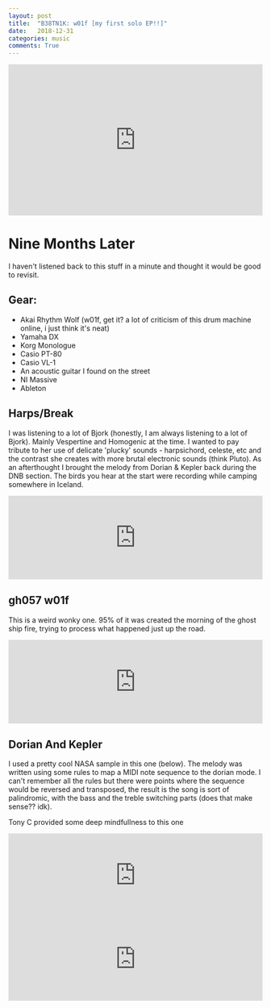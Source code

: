 ```yaml
---
layout: post
title:  "B38TN1K: w01f [my first solo EP!!]"
date:   2018-12-31
categories: music
comments: True
---
```

<iframe width="100%" height="300" scrolling="no" frameborder="no" allow="autoplay" src="https://w.soundcloud.com/player/?url=https%3A//api.soundcloud.com/playlists/676526232&color=%23ff5500&auto_play=false&hide_related=false&show_comments=true&show_user=true&show_reposts=false&show_teaser=true&visual=true"></iframe>

# Nine Months Later
I haven't listened back to this stuff in a minute and thought it would be good to revisit.

## Gear:
 - Akai Rhythm Wolf (w01f, get it? a lot of criticism of this drum machine online, i just think it's neat)
 - Yamaha DX
 - Korg Monologue
 - Casio PT-80
 - Casio VL-1
 - An acoustic guitar I found on the street
 - NI Massive
 - Ableton

## Harps/Break

I was listening to a lot of Bjork (honestly, I am always listening to a lot of Bjork). Mainly Vespertine and Homogenic at the time. I wanted to pay tribute to her use of delicate 'plucky' sounds - harpsichord, celeste, etc and the contrast she creates with more brutal electronic sounds (think Pluto). As an afterthought I brought the melody from Dorian & Kepler back during the DNB section. The birds you hear at the start were recording while camping somewhere in Iceland.

<iframe width="100%" height="166" scrolling="no" frameborder="no" allow="autoplay" src="https://w.soundcloud.com/player/?url=https%3A//api.soundcloud.com/tracks/552789117&color=%23ff5500&auto_play=false&hide_related=false&show_comments=true&show_user=true&show_reposts=false&show_teaser=true"></iframe>

## gh057 w01f

This is a weird wonky one. 95% of it was created the morning of the ghost ship fire, trying to process what happened just up the road.

<iframe width="100%" height="166" scrolling="no" frameborder="no" allow="autoplay" src="https://w.soundcloud.com/player/?url=https%3A//api.soundcloud.com/tracks/552789093&color=%23ff5500&auto_play=false&hide_related=false&show_comments=true&show_user=true&show_reposts=false&show_teaser=true"></iframe>

## Dorian And Kepler

I used a pretty cool NASA sample in this one (below). The melody was written using some rules to map a MIDI note sequence to the dorian mode. I can't remember all the rules but there were points where the sequence would be reversed and transposed, the result is the song is sort of palindromic, with the bass and the treble switching parts (does that make sense?? idk).

Tony C provided some deep mindfullness to this one

<iframe width="100%" height="166" scrolling="no" frameborder="no" allow="autoplay" src="https://w.soundcloud.com/player/?url=https%3A//api.soundcloud.com/tracks/552789078&color=%23ff5500&auto_play=false&hide_related=false&show_comments=true&show_user=true&show_reposts=false&show_teaser=true"></iframe>

<iframe width="100%" height="166" scrolling="no" frameborder="no" allow="autoplay" src="https://w.soundcloud.com/player/?url=https%3A//api.soundcloud.com/tracks/172375333&color=%23ff5500&auto_play=false&hide_related=false&show_comments=true&show_user=true&show_reposts=false&show_teaser=true"></iframe>
